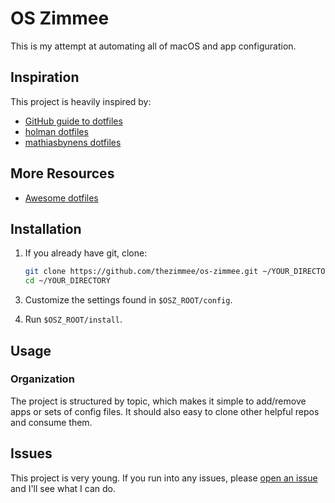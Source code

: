 # OS Zimmee

This is my attempt at automating all of macOS and app configuration.

## Inspiration

This project is heavily inspired by:

- [GitHub guide to dotfiles](http://dotfiles.github.io/)
- [holman dotfiles](https://github.com/holman/dotfiles)
- [mathiasbynens dotfiles](https://github.com/mathiasbynens/dotfiles)

## More Resources

- [Awesome dotfiles](https://github.com/webpro/awesome-dotfiles)

## Installation

1. If you already have git, clone:
	```sh
	git clone https://github.com/thezimmee/os-zimmee.git ~/YOUR_DIRECTORY
	cd ~/YOUR_DIRECTORY
	```

<!-- 2. Otherwise, install using curl:
	```sh
	sh -c "`curl -fsSL https://raw.github.com/thezimmee/os-zimmee/master/homebrew/install-remote`"
	```

	This will automatically install git with Homebrew and clone the repo. -->

3. Customize the settings found in `$OSZ_ROOT/config`.

4. Run `$OSZ_ROOT/install`.

## Usage

### Organization

The project is structured by topic, which makes it simple to add/remove apps or sets of config files. It should also easy to clone other helpful repos and consume them.

<!-- ### Special file types

Files with the following conventions have special meaning:

- `bin/`: Anything in `bin/` will get added to your `$PATH` and be made
  available everywhere.
- `Brewfile`: List of applications which will be installed by [Homebrew Cask](http://caskroom.io).
- `\*\*/\*.zsh`: Any file ending in `.zsh` will be loaded into your
  zsh environment.
- `**/path.zsh`: Any file named `path.zsh` is loaded first and is
  expected to setup `$PATH` or something similar.
- `**/completion.zsh`: Any file named `completion.zsh` is loaded
  last and is expected to setup autocomplete.
- `**/\*.link`: Any file or folder ending in `*.link` will get symlinked into your `$HOME` directory. This keeps them versioned but also sets them to your home directory.
- `***.ignore`: Files or folders ending in `*.ignore` are ignored by zsh. -->

## Issues

This project is very young. If you run into any issues, please [open an issue](https://github.com/thezimmee/os-zimmee/issues) and I'll see what I can do.

<!--
## TODO
- Add uninstall option to bootstrap for all and for app
- Add a "repo list" to be able to update all my repos
- Sublime:
	- Add files to gitignore that shouldn't be tracked
	- Remove package control apps so apps aren't installed automatically; instead create comma-separated list of apps to install with advanced install in package control
	- Add preferences for installed apps to /sublime/Packages
- Opt out of brew anonymous stats (https://git.io/brew-analytics)
- Sort through desired macOS preferences
	- [Toggle function keys to on](https://github.com/nelsonjchen/fntoggle)
	- add desired macOS keyboard shortcuts
	- Change default xcode files to sublime
- Functions to add:
	- check if program exists (http://stackoverflow.com/questions/592620/check-if-a-program-exists-from-a-bash-script)
- Install node & packages
	- npm
	- gulp
	- npm diff-so-fancy
	- http-server
	- nodemon?
	- release-it?
	- spot?
	- svgo?
	- tldr?
	- underscore-cli?
	- vtop?
	- shelljs & shx
- Add fuzzy-history to zsh
- Add ability to run install with no questions?
- kwm / hammerspoon:
	- Add ability to save layouts
	- Add notification for mode of current window (which is displayed when mode is toggled)
- update git repos
- Convert OSZ to javascript for use with shelljs?
- apps to install:
	- photoshop
	- illustrator
	- xcode
	- postman
- other apps to consider:
	- amethyst
	- moom
	- audacity
	- filezilla
	- hooner
	- musescore 2
	- noejectdelay utility
	- palua
	- prepros
	- shortcat
	- skitch
	- snippy
	- browserstack
	- snippy
	- vivaldi
	- blisk
	- watchguard mobile vpn
	- airdroid
 -->